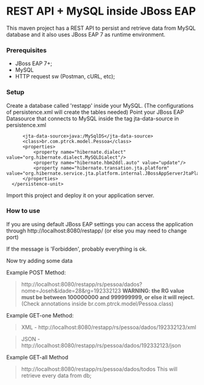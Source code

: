 # REST API + MySQL inside JBoss EAP

This maven project has a REST API to persist and retrieve data from MySQL database and it also uses JBoss EAP 7 as runtime environment.

### Prerequisites
- JBoss EAP 7+;
- MySQL
- HTTP request sw (Postman, cURL, etc);

### Setup 
 Create a database called 'restapp' inside your MySQL. (The configurations of persistence.xml will create the tables needed)
 Point your JBoss EAP Datasource that connects to MySQL inside the tag jta-data-source in persistence.xml
  
  ```<persistence-unit name="restapp" transaction-type="JTA">
		<jta-data-source>java:/MySqlDS</jta-data-source>
		<class>br.com.ptrck.model.Pessoa</class>
		<properties>
			<property name="hibernate.dialect" value="org.hibernate.dialect.MySQLDialect"/>
			<property name="hibernate.hbm2ddl.auto" value="update"/>
			<property name="hibernate.transation.jta.platform" value="org.hibernate.service.jta.platform.internal.JBossAppServerJtaPlatform"/>
		</properties>
	</persistence-unit>
```
  
  
 Import this project and deploy it on your application server.
 
 ### How to use
 If you are using default JBoss EAP settings you can access the application through http://localhost:8080/restapp/ 
 (or else you may need to change port)
 
 If the message is 'Forbidden', probably everything is ok.
 
 Now try adding some data
 
 Example POST Method:
 > http://localhost:8080/restapp/rs/pessoa/dados?nome=Joseh&idade=28&rg=192332123
 **WARNING: the RG value must be between 100000000 and 999999999, or else it will reject.** (Check annotations inside br.com.ptrck.model/Pessoa.class)
 
 Example GET-one Method:
 
 > XML  -   http://localhost:8080/restapp/rs/pessoa/dados/192332123/xml
 
 >JSON -   http://localhost:8080/restapp/rs/pessoa/dados/192332123/json
 
 Example GET-all Method
 >http://localhost:8080/restapp/rs/pessoa/dados/todos
 This will retrieve every data from db;
 
 
 
 




